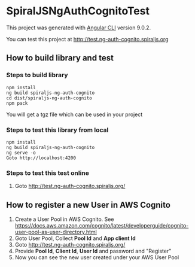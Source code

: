 # SpiralJSNgAuthCognitoTest

This project was generated with [Angular CLI](https://github.com/angular/angular-cli) version 9.0.2.

You can test this project at http://test.ng-auth-cognito.spiraljs.org

## How to build library and test
### Steps to build library
    npm install
    ng build spiraljs-ng-auth-cognito
    cd dist/spiraljs-ng-auth-cognito
    npm pack
You will get a tgz file which can be used in your project


### Steps to test this library from local
    npm install
    ng build spiraljs-ng-auth-cognito
    ng serve -o
    Goto http://localhost:4200


### Steps to test this test online 
1. Goto http://test.ng-auth-cognito.spiraljs.org/


## How to register a new User in AWS Cognito
1. Create a User Pool in AWS Cognito. See https://docs.aws.amazon.com/cognito/latest/developerguide/cognito-user-pool-as-user-directory.html 
2. Goto User Pool,  Collect **Pool Id** and **App client Id**
3. Goto http://test.ng-auth-cognito.spiraljs.org/
4. Provide **Pool Id**, **Client Id**, **User Id** and password and "Register"
5. Now you can see the new user created under your AWS User Pool




